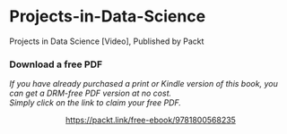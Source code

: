 # Projects-in-Data-Science
Projects in Data Science [Video], Published by Packt
### Download a free PDF

 <i>If you have already purchased a print or Kindle version of this book, you can get a DRM-free PDF version at no cost.<br>Simply click on the link to claim your free PDF.</i>
<p align="center"> <a href="https://packt.link/free-ebook/9781800568235">https://packt.link/free-ebook/9781800568235 </a> </p>
